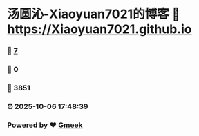 # 汤圆沁-Xiaoyuan7021的博客 :link: https://Xiaoyuan7021.github.io 
### :page_facing_up: [7](https://Xiaoyuan7021.github.io/tag.html) 
### :speech_balloon: 0 
### :hibiscus: 3851 
### :alarm_clock: 2025-10-06 17:48:39 
### Powered by :heart: [Gmeek](https://github.com/Meekdai/Gmeek)
